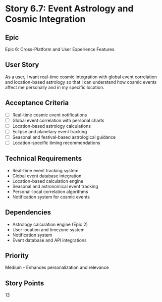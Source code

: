 # Story 6.7: Event Astrology and Cosmic Integration

## Epic

Epic 6: Cross-Platform and User Experience Features

## User Story

As a user, I want real-time cosmic integration with global event correlation and location-based astrology so that I can understand how cosmic events affect me personally and in my specific location.

## Acceptance Criteria

- [ ] Real-time cosmic event notifications
- [ ] Global event correlation with personal charts
- [ ] Location-based astrology calculations
- [ ] Eclipse and planetary event tracking
- [ ] Seasonal and festival-based astrological guidance
- [ ] Location-specific timing recommendations

## Technical Requirements

- Real-time event tracking system
- Global event database integration
- Location-based calculation engine
- Seasonal and astronomical event tracking
- Personal-local correlation algorithms
- Notification system for cosmic events

## Dependencies

- Astrology calculation engine (Epic 2)
- User location and timezone system
- Notification system
- Event database and API integrations

## Priority

Medium - Enhances personalization and relevance

## Story Points

13
